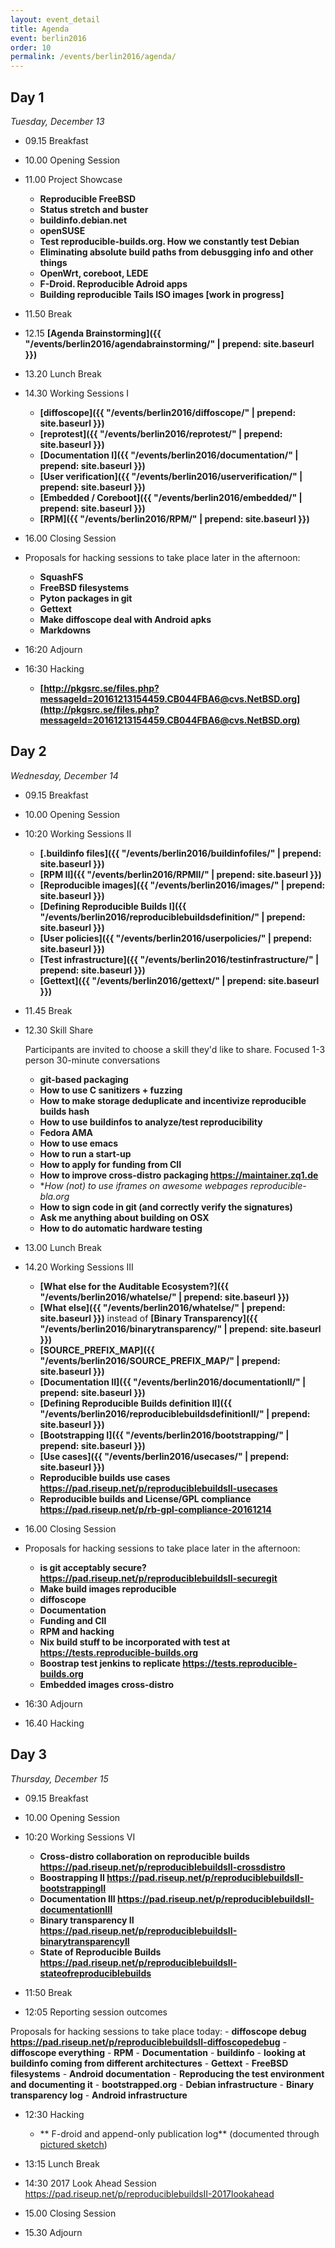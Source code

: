 ```yaml
---
layout: event_detail
title: Agenda
event: berlin2016
order: 10
permalink: /events/berlin2016/agenda/
---
```



Day 1
-----

*Tuesday, December 13*

*    09.15 Breakfast
*    10.00 Opening Session
*    11.00 Project Showcase
     -   **Reproducible FreeBSD**
     -   **Status stretch and buster**
     -   **buildinfo.debian.net**
     -   **openSUSE**
     -   **Test reproducible-builds.org. How we constantly test Debian**
     -   **Eliminating absolute build paths from debusgging info and other things**
     -   **OpenWrt, coreboot, LEDE**
     -   **F-Droid. Reproducible Adroid apps**
     -   **Building reproducible Tails ISO images [work in progress]**
*    11.50 Break
*    12.15 **[Agenda Brainstorming]({{ "/events/berlin2016/agendabrainstorming/" | prepend: site.baseurl }})**

*    13.20 Lunch Break
*    14.30 Working Sessions I
     -   **[diffoscope]({{ "/events/berlin2016/diffoscope/" | prepend: site.baseurl }})**
     -   **[reprotest]({{ "/events/berlin2016/reprotest/" | prepend: site.baseurl }})**
     -   **[Documentation I]({{ "/events/berlin2016/documentation/" | prepend: site.baseurl }})**
     -   **[User verification]({{ "/events/berlin2016/userverification/" | prepend: site.baseurl }})**
     -   **[Embedded / Coreboot]({{ "/events/berlin2016/embedded/" | prepend: site.baseurl }})**
     -   **[RPM]({{ "/events/berlin2016/RPM/" | prepend: site.baseurl }})**

*    16.00 Closing Session

*    Proposals for hacking sessions to take place later in the afternoon:
     -   **SquashFS**
     -   **FreeBSD filesystems**
     -   **Pyton packages in git**
     -   **Gettext**
     -   **Make diffoscope deal with Android apks**
     -   **Markdowns**

*    16:20 Adjourn
*    16:30 Hacking
     -   **[http://pkgsrc.se/files.php?messageId=20161213154459.CB044FBA6@cvs.NetBSD.org](http://pkgsrc.se/files.php?messageId=20161213154459.CB044FBA6@cvs.NetBSD.org)**

Day 2
-----

*Wednesday, December 14*

*    09.15 Breakfast
*    10.00 Opening Session
*    10:20 Working Sessions II

     -   **[.buildinfo files]({{ "/events/berlin2016/buildinfofiles/" | prepend: site.baseurl }})**
     -   **[RPM II]({{ "/events/berlin2016/RPMII/" | prepend: site.baseurl }})**
     -   **[Reproducible images]({{ "/events/berlin2016/images/" | prepend: site.baseurl }})**
     -   **[Defining Reproducible Builds I]({{ "/events/berlin2016/reproduciblebuildsdefinition/" | prepend: site.baseurl }})**
     -   **[User policies]({{ "/events/berlin2016/userpolicies/" | prepend: site.baseurl }})**
     -   **[Test infrastructure]({{ "/events/berlin2016/testinfrastructure/" | prepend: site.baseurl }})**
     -   **[Gettext]({{ "/events/berlin2016/gettext/" | prepend: site.baseurl }})**

*    11.45 Break
*    12.30 Skill Share

     Participants are invited to choose a skill they'd like to share.
     Focused 1-3 person 30-minute conversations

     -   **git-based packaging**
     -   **How to use C sanitizers + fuzzing**
     -   **How to make storage deduplicate and incentivize reproducible builds hash**
     -   **How to use buildinfos to analyze/test reproducibility**
     -   **Fedora AMA**
     -   **How to use emacs**
     -   **How to run a start-up**
     -   **How to apply for funding from CII**
     -   **How to improve cross-distro packaging https://maintainer.zq1.de**
     -   **How (not) to use iframes on awesome webpages *reproducible-bla.org**
     -   **How to sign code in git (and correctly verify the signatures)**
     -   **Ask me anything about building on OSX**
     -   **How to do automatic hardware testing**

*    13.00 Lunch Break
*    14.20 Working Sessions III

     -   **[What else for the Auditable Ecosystem?]({{ "/events/berlin2016/whatelse/" | prepend: site.baseurl }})**
     -   **[What else]({{ "/events/berlin2016/whatelse/" | prepend: site.baseurl }})** instead of **[Binary Transparency]({{ "/events/berlin2016/binarytransparency/" | prepend: site.baseurl }})**
     -   **[SOURCE_PREFIX_MAP]({{ "/events/berlin2016/SOURCE_PREFIX_MAP/" | prepend: site.baseurl }})**
     -   **[Documentation II]({{ "/events/berlin2016/documentationII/" | prepend: site.baseurl }})**
     -   **[Defining Reproducible Builds definition II]({{ "/events/berlin2016/reproduciblebuildsdefinitionII/" | prepend: site.baseurl }})**
     -   **[Bootstrapping I]({{ "/events/berlin2016/bootstrapping/" | prepend: site.baseurl }})**
     -   **[Use cases]({{ "/events/berlin2016/usecases/" | prepend: site.baseurl }})**
     -   **Reproducible builds use cases https://pad.riseup.net/p/reproduciblebuildsII-usecases**
     -   **Reproducible builds and License/GPL compliance https://pad.riseup.net/p/rb-gpl-compliance-20161214**

*    16.00 Closing Session

* Proposals for hacking sessions to take place later in the afternoon:
     -   **is git acceptably secure? https://pad.riseup.net/p/reproduciblebuildsII-securegit**
     -   **Make build images reproducible**
     -   **diffoscope**
     -   **Documentation**
     -   **Funding and CII**
     -   **RPM and hacking**
     -   **Nix build stuff to be incorporated with test at https://tests.reproducible-builds.org**
     -   **Boostrap test jenkins to replicate https://tests.reproducible-builds.org**
     -   **Embedded images cross-distro**

*    16:30 Adjourn
*    16.40 Hacking


Day 3
-----

*Thursday, December 15*

*    09.15 Breakfast
*    10.00 Opening Session
*    10:20 Working Sessions VI

     -   **Cross-distro collaboration on reproducible builds https://pad.riseup.net/p/reproduciblebuildsII-crossdistro**
     -   **Boostrapping II https://pad.riseup.net/p/reproduciblebuildsII-bootstrappingII**
     -   **Documentation III https://pad.riseup.net/p/reproduciblebuildsII-documentationIII**
     -   **Binary transparency II https://pad.riseup.net/p/reproduciblebuildsII-binarytransparencyII**
     -   **State of Reproducible Builds https://pad.riseup.net/p/reproduciblebuildsII-stateofreproduciblebuilds**

*    11:50 Break
*    12:05 Reporting session outcomes

Proposals for hacking sessions to take place today:
     -   **diffoscope debug https://pad.riseup.net/p/reproduciblebuildsII-diffoscopedebug**
     -   **diffoscope everything**
     -   **RPM**
     -   **Documentation**
     -   **buildinfo**
     -   **looking at buildinfo coming from different architectures**
     -   **Gettext**
     -   **FreeBSD filesystems**
     -   **Android documentation**
     -   **Reproducing the test environment and documenting it**
     -   **bootstrapped.org**
     -   **Debian infrastructure**
     -   **Binary transparency log**
     -   **Android infrastructure**

*    12:30 Hacking

     -   ** F-droid and append-only publication log** (documented through [pictured sketch](/images/berlin2016/FDroidpublicationlog_01.JPG))

*    13:15 Lunch Break
*    14:30 2017 Look Ahead Session  https://pad.riseup.net/p/reproduciblebuildsII-2017lookahead
*    15.00 Closing Session
*    15.30 Adjourn

